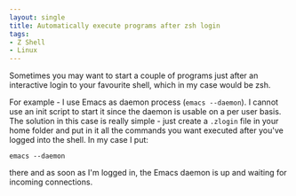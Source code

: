 ```yaml
---
layout: single
title: Automatically execute programs after zsh login
tags:
- Z Shell
- Linux
---
```


Sometimes you may want to start a couple of programs just after an
interactive login to your favourite shell, which in my case would be
zsh.

For example - I use Emacs as daemon process (`emacs --daemon`). I
cannot use an init script to start it since the daemon is usable on a
per user basis. The solution in this case is really simple - just
create a `.zlogin` file in your home folder and put in it all the
commands you want executed after you've logged into the shell. In my
case I put:

```console
emacs --daemon
```

there and as soon as I'm logged in, the Emacs daemon is up and waiting for
incoming connections.
